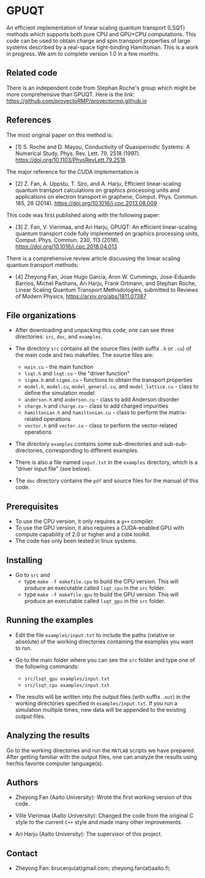# GPUQT

An efficient implementation of linear scaling quantum transport (LSQT) methods which supports both pure CPU and GPU+CPU computations. This code can be used to obtain charge and spin transport properties of large systems described by a real-space tight-binding Hamiltonian. This is a work in progress. We aim to complete version 1.0 in a few months.

## Related code
There is an independent code from Stephan Roche's group which might be more comprehensive than GPUQT. Here is the link:
https://github.com/proyectoRMP/proyectormp.github.io

## References

The most original paper on this method is:
* [1] S. Roche and D. Mayou, Conductivity of Quasiperiodic Systems: A Numerical Study, Phys. Rev. Lett. 79, 2518 (1997). https://doi.org/10.1103/PhysRevLett.79.2518 

The major reference for the CUDA implementation is 
* [2] Z. Fan, A. Uppstu, T. Siro, and A. Harju, Efficient linear-scaling quantum transport calculations on graphics processing units and applications on electron transport in graphene, Comput. Phys. Commun. 185, 28 (2014). https://doi.org/10.1016/j.cpc.2013.08.009

This code was first published along with the following paper:
* [3] Z. Fan, V. Vierimaa, and Ari Harju, GPUQT: An efficient linear-scaling quantum transport code fully implemented on graphics processing units, Comput. Phys. Commun. 230, 113 (2018). https://doi.org/10.1016/j.cpc.2018.04.013

There is a comprehensive review article discussing the linear scaling quantum transport methods:
* [4] Zheyong Fan, Jose Hugo Garcia, Aron W. Cummings, Jose-Eduardo Barrios, Michel Panhans, Ari Harju, Frank Ortmann, and Stephan Roche, Linear Scaling Quantum Transport Methodologies, submitted to Reviews of Modern Physics, https://arxiv.org/abs/1811.07387

## File organizations

* After downloading and unpacking this code, one can see three directories: `src`, `doc`, and `examples`. 

* The directory `src` contains all the source files (with suffix `.h` or `.cu`) of the main code and two makefiles. The source files are:
    * `main.cu` - the main function
    * `lsqt.h` and `lsqt.cu` - the "driver function"
    * `sigma.h` and `sigma.cu` - functions to obtain the transport properties
    * `model.h`, `model.cu`, `model_general.cu`, and `model_lattice.cu` - class to define the simulation model
    * `anderson.h` and `anderson.cu` - class to add Anderson disorder
    * `charge.h` and `charge.cu` - class to add charged impurities
    * `hamiltonian.h` and `hamiltonian.cu` - class to perform the matrix-related operations
    * `vector.h` and `vector.cu` - class to perform the vector-related operations
    
* The directory `examples` contains some sub-directories and sub-sub-directories, corresponding to different examples.

* There is also a file named `input.txt` in the `examples` directory, which is a "driver input file" (see below).

* The `doc` directory contains the `pdf` and source files for the manual of this code.

## Prerequisites

* To use the CPU version, it only requires a `g++` compiler.
* To use the GPU version, it also requires a CUDA-enabled GPU with compute capability of 2.0 or higher and a `CUDA` toolkit.
* The code has only been tested in linux systems.

## Installing

* Go to `src` and 
    * type `make -f makefile.cpu` to build the CPU version. This will produce an executable called `lsqt_cpu` in the `src` folder.
    * type `make -f makefile.gpu` to build the GPU version. This will produce an executable called `lsqt_gpu` in the `src` folder.

## Running the examples

* Edit the file `examples/input.txt` to include the paths (relative or absolute) of the working directories containing the examples you want to run.

* Go to the main folder where you can see the `src` folder and type one of the following commands:
    * `src/lsqt_gpu examples/input.txt`
    * `src/lsqt_cpu examples/input.txt`
    
* The results will be written into the output files (with suffix `.out`) in the working directories specified in `examples/input.txt`. If you run a simulation multiple times, new data will be appended to the existing output files.

## Analyzing the results

Go to the working directories and run the `MATLAB` scripts we have prepared. After getting familiar with the output files, one can analyze the results using her/his favorite computer language(s). 


## Authors

* Zheyong Fan (Aalto University): Wrote the first working version of this code.

* Ville Vierimaa (Aalto University): Changed the code from the original C style to the current `C++` style and made many other improvements.

* Ari Harju (Aalto University): The supervisor of this project.

## Contact

* Zheyong Fan: brucenju(at)gmail.com; zheyong.fan(at)aalto.fi;

